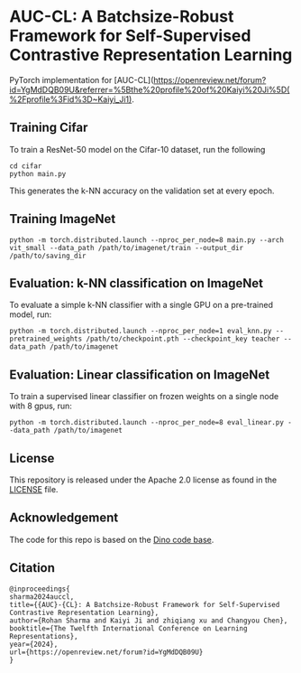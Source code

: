 
# AUC-CL: A Batchsize-Robust Framework for Self-Supervised Contrastive Representation Learning
PyTorch implementation for [AUC-CL](https://openreview.net/forum?id=YgMdDQB09U&referrer=%5Bthe%20profile%20of%20Kaiyi%20Ji%5D(%2Fprofile%3Fid%3D~Kaiyi_Ji1).

## Training Cifar
To train a ResNet-50 model on the Cifar-10 dataset, run the following

```
cd cifar
python main.py
```
This generates the k-NN accuracy on the validation set at every epoch.

## Training ImageNet
```
python -m torch.distributed.launch --nproc_per_node=8 main.py --arch vit_small --data_path /path/to/imagenet/train --output_dir /path/to/saving_dir
```

## Evaluation: k-NN classification on ImageNet
To evaluate a simple k-NN classifier with a single GPU on a pre-trained model, run:
```
python -m torch.distributed.launch --nproc_per_node=1 eval_knn.py --pretrained_weights /path/to/checkpoint.pth --checkpoint_key teacher --data_path /path/to/imagenet 
```

## Evaluation: Linear classification on ImageNet
To train a supervised linear classifier on frozen weights on a single node with 8 gpus, run:
```
python -m torch.distributed.launch --nproc_per_node=8 eval_linear.py --data_path /path/to/imagenet
```

## License
This repository is released under the Apache 2.0 license as found in the [LICENSE](LICENSE) file.

## Acknowledgement
The code for this repo is based on the [Dino code base](https://github.com/facebookresearch/dino).

## Citation

```
@inproceedings{
sharma2024auccl,
title={{AUC}-{CL}: A Batchsize-Robust Framework for Self-Supervised Contrastive Representation Learning},
author={Rohan Sharma and Kaiyi Ji and zhiqiang xu and Changyou Chen},
booktitle={The Twelfth International Conference on Learning Representations},
year={2024},
url={https://openreview.net/forum?id=YgMdDQB09U}
}
```
